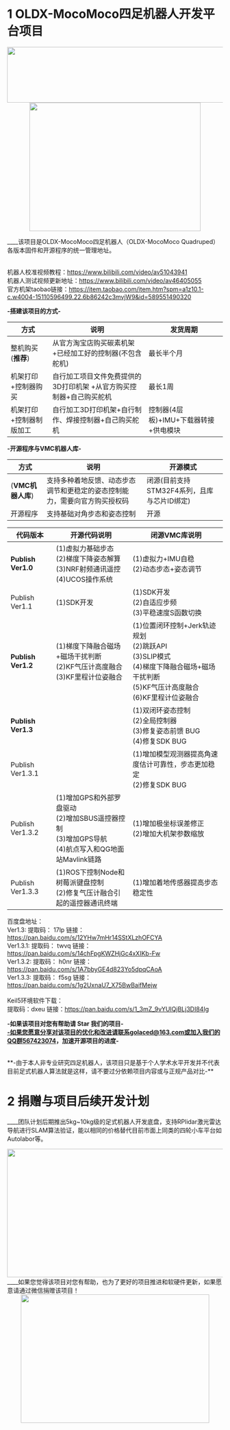 
# 1 OLDX-MocoMoco四足机器人开发平台项目  
<div align=center><img width="600" height="130" src="https://github.com/golaced/OLDX_DRONE_SIM/blob/rmd/support_file/img_file/logo.JPG"/></div>
<div align=center><img width="400" height="300" src="https://github.com/golaced/OLDX-FC_QUADRUPED_QUADROTOR/blob/rmd/support_file/img_file1/fc2.jpg"/></div>

  ____该项目是OLDX-MocoMoco四足机器人（OLDX-MocoMoco Quadruped）各版本固件和开源程序的统一管理地址。<br><br>

机器人校准视频教程：https://www.bilibili.com/video/av51043941 <br>
机器人测试视频更新地址：https://www.bilibili.com/video/av46405055  <br>
官方机架taobao链接：https://item.taobao.com/item.htm?spm=a1z10.1-c.w4004-15110596499.22.6b86242c3mvjW9&id=589551490320<br>

**-搭建该项目的方式-**

方式|说明|发货周期
-------------|-------------|-------------
整机购买(**推荐**)|从官方淘宝店购买碳素机架+已经加工好的控制器(不包含舵机)|最长半个月
机架打印+控制器购买|自行加工项目文件免费提供的3D打印机架 +从官方购买控制器+自己购买舵机|最长1周
机架打印+控制器制版加工|自行加工3D打印机架+自行制作、焊接控制器+自己购买舵机|控制器(4层板)+IMU+下载器转接+供电模块

**-开源程序与VMC机器人库-**

方式|说明|开源模式
-------------|-------------|-------------
(**VMC机器人库**)|支持多种着地反馈、动态步态调节和更稳定的姿态控制能力，需要向官方购买授权码|闭源(目前支持STM32F4系列，且库与芯片ID绑定)
开源程序|支持基础对角步态和姿态控制|开源

代码版本|开源代码说明|闭源VMC库说明
-------------|--------------|-------------
**Publish Ver1.0**|(1)虚拟力基础步态<br>  (2)梯度下降姿态解算<br>  (3)NRF射频通讯遥控<br>  (4)UCOS操作系统|(1)虚拟力+IMU自稳<br>  (2)动态步态+姿态调节
Publish Ver1.1|(1)SDK开发    |(1)SDK开发<br>	(2)自适应步频<br>	(3)平稳速度S函数切换
**Publish Ver1.2**|(1)梯度下降融合磁场+磁场干扰判断<br> (2)KF气压计高度融合<br>    (3)KF里程计位姿融合<br>    |(1)位置闭环控制+Jerk轨迹规划<br>   (2)跳跃API<br>   (3)SLIP模式<br> 	(4)梯度下降融合磁场+磁场干扰判断<br> (5)KF气压计高度融合<br>  (6)KF里程计位姿融合<br>   
**Publish Ver1.3**|   |(1)双闭环姿态控制<br>   (2)全局控制器<br>   (3)修复姿态前馈 BUG<br>   (4)修复SDK BUG<br>   
Publish Ver1.3.1|   |(1)增加模型观测器提高角速度估计可靠性，步态更加稳定<br>  (2)修复SDK BUG<br>   			
Publish Ver1.3.2|(1)增加GPS和外部罗盘驱动<br>  (2)增加SBUS遥控器控制<br>  (3)增加GPS导航<br> (4)航点写入和QG地面站Mavlink链路|	(1)增加极坐标误差修正 <br>	 (2)增加大机架参数缩放 <br>
Publish Ver1.3.3|(1)ROS下控制Node和树莓派键盘控制<br> (2)修复气压计融合引起的遥控器通讯终端|	(1)增加着地传感器提高步态稳定性 <br>


百度盘地址：<br>
Ver1.3:  提取码： 17lp  链接：https://pan.baidu.com/s/12YHw7mHr14SStXLzhOFCYA  <br>
Ver1.3.1:  提取码： twvq   链接：https://pan.baidu.com/s/14chFpgKWZHjGc4xXIKb-Fw <br>
Ver1.3.2:  提取码： h0nr    链接：https://pan.baidu.com/s/1A7bbyGE4d823Yo5dpqCAoA <br>
Ver1.3.3:  提取码： f5sg    链接：https://pan.baidu.com/s/1g2UxnaU7_X75BwBaifMejw <br>
<br>
Keil5环境软件下载：<br>
提取码：dxeu  链接：https://pan.baidu.com/s/1_3mZ_9vYUIQjBLj3DI84Ig <br>


**-如果该项目对您有帮助请 Star 我们的项目-**<br>
**-如果您愿意分享对该项目的优化和改进请联系golaced@163.com或加入我们的QQ群567423074，加速开源项目的进度-**<br>

<br>
**-由于本人非专业研究四足机器人，该项目只是基于个人学术水平开发并不代表目前足式机器人算法就是这样，请不要过分依赖项目内容或与正规产品对比-**<br>


# 2 捐赠与项目后续开发计划
____团队计划后期推出5kg~10kg级的足式机器人开发底盘，支持RPlidar激光雷达导航进行SLAM算法验证，能以相同的价格替代目前市面上同类的四轮小车平台如Autolabor等。
 <div align=center><img width="800" height="300" src="https://github.com/golaced/OLDX-FC_QUADRUPED_QUADROTOR/blob/rmd/support_file/img_file1/r1.jpg"/></div>
____如果您觉得该项目对您有帮助，也为了更好的项目推进和软硬件更新，如果愿意请通过微信捐赠该项目！
<div align=center><img width="440" height="300" src="https://github.com/golaced/OLDX_DRONE_SIM/blob/master/support_file/img_file/pay.png"/></div>



